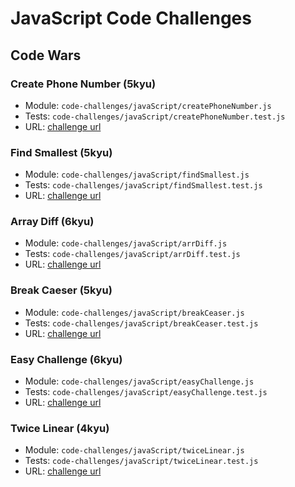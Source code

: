 # JavaScript Code Challenges
## Code Wars
### Create Phone Number (5kyu)
  * Module: `code-challenges/javaScript/createPhoneNumber.js`
  * Tests: `code-challenges/javaScript/createPhoneNumber.test.js`
  * URL: [challenge url](https://www.codewars.com/kata/525f50e3b73515a6db000b83)
### Find Smallest (5kyu)
  * Module: `code-challenges/javaScript/findSmallest.js`
  * Tests: `code-challenges/javaScript/findSmallest.test.js`
  * URL: [challenge url](https://www.codewars.com/kata/573992c724fc289553000e95)
### Array Diff (6kyu)
  * Module: `code-challenges/javaScript/arrDiff.js`
  * Tests: `code-challenges/javaScript/arrDiff.test.js`
  * URL: [challenge url](https://www.codewars.com/kata/523f5d21c841566fde000009)
### Break Caeser (5kyu)
  * Module: `code-challenges/javaScript/breakCeaser.js`
  * Tests: `code-challenges/javaScript/breakCeaser.test.js`
  * URL: [challenge url](https://www.codewars.com/kata/598e045b8c13926d8c0000e8)
### Easy Challenge (6kyu)
  * Module: `code-challenges/javaScript/easyChallenge.js`
  * Tests: `code-challenges/javaScript/easyChallenge.test.js`
  * URL: [challenge url](https://www.codewars.com/kata/5873b2010565844b9100026d)
### Twice Linear (4kyu)
  * Module: `code-challenges/javaScript/twiceLinear.js`
  * Tests: `code-challenges/javaScript/twiceLinear.test.js`
  * URL: [challenge url](https://www.codewars.com/kata/5672682212c8ecf83e000050)
